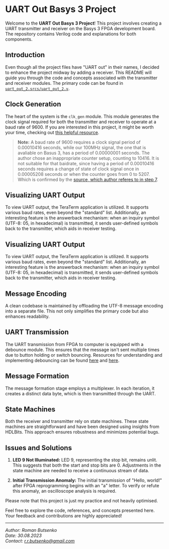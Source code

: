 # UART Out Basys 3 Project

Welcome to the **UART Out Basys 3 Project**! This project involves creating a UART transmitter and receiver on the Basys 3 FPGA development board. The repository contains Verilog code and explanations for both components.

## Introduction

Even though all the project files have "UART out" in their names, I decided to enhance the project midway by adding a receiver. This README will guide you through the code and concepts associated with the transmitter and receiver modules. The primary code can be found in [`uart_out_2.srcs/uart_out_2.v`](uart_out_2.srcs/uart_out_2.v).

## Clock Generation

The heart of the system is the `clk_gen` module. This module generates the clock signal required for both the transmitter and receiver to operate at a baud rate of 9600. If you are interested in this project, it might be worth your time, checking out [this helpful resource](https://www.instructables.com/UART-Communication-on-Basys-3-FPGA-Dev-Board-Power/).

> **Note:** A baud rate of 9600 requires a clock signal period of 0.00010416 seconds, while our 100MHz signal, the one that is avaliable on Basus 3, has a period of 0.00000001 seconds. The author chose an inappropriate counter setup, counting to 10416. It is not suitable for that baidrate, since having a period of 0.00010416 seconds requires a change of state of clock signal once in 0.00005208 seconds or when the counter goes from 0 to 5207. Which is confirmed by the [source, which author referes to in step 7](https://itstillworks.com/12250910/how-to-create-a-simple-serial-uart-transmitter-in-verilog-hdl).

## Visualizing UART Output

To view UART output, the TeraTerm application is utilized. It supports various baud rates, even beyond the "standard" list. Additionally, an interesting feature is the answerback mechanism: when an inquiry symbol (UTF-8: 05, in hexadecimal) is transmitted, it sends user-defined symbols back to the transmitter, which aids in receiver testing.


## Visualizing UART Output

To view UART output, the TeraTerm application is utilized. It supports various baud rates, even beyond the "standard" list. Additionally, an interesting feature is the answerback mechanism: when an inquiry symbol (UTF-8: 05, in hexadecimal) is transmitted, it sends user-defined symbols back to the transmitter, which aids in receiver testing.

## Message Encoding

A clean codebase is maintained by offloading the UTF-8 message encoding into a separate file. This not only simplifies the primary code but also enhances readability.

## UART Transmission

The UART transmission from FPGA to computer is equipped with a debounce module. This ensures that the message isn't sent multiple times due to button holding or switch bouncing. Resources for understanding and implementing debouncing can be found [here](https://www.fpga4student.com/2017/04/simple-debouncing-verilog-code-for.html) and [here](https://circuitdigest.com/electronic-circuits/what-is-switch-bouncing-and-how-to-prevent-it-using-debounce-circuit).

## Message Formation

The message formation stage employs a multiplexer. In each iteration, it creates a distinct data byte, which is then transmitted through the UART.

## State Machines

Both the receiver and transmitter rely on state machines. These state machines are straightforward and have been designed using insights from HDLBits. This approach ensures robustness and minimizes potential bugs.

## Issues and Solutions

1. **LED 9 Not Illuminated:** LED 9, representing the stop bit, remains unlit. This suggests that both the start and stop bits are 0. Adjustments in the state machine are needed to receive a continuous stream of data.

2. **Initial Transmission Anomaly:** The initial transmission of "Hello, world!" after FPGA reprogramming begins with an "a" letter. To verify or refute this anomaly, an oscilloscope analysis is required.

Please note that this project is just my practice and not heavily optimised.

Feel free to explore the code, references, and concepts presented here. Your feedback and contributions are highly appreciated!

---

*Author: Roman Butsenko*  
*Date: 30.08.2023*  
*Contact: r.r.butsenko@gmail.com*
